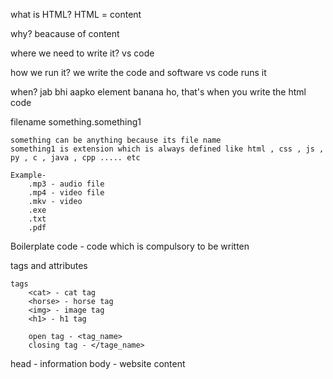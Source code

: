 what is HTML?
    HTML = content

why? 
    beacause of content

where we need to write it?
    vs code

how we run it?
    we write the code and software vs code runs it

when?
    jab bhi aapko element banana ho, that's when you write the html code

filename 
    something.something1

    something can be anything because its file name
    something1 is extension which is always defined like html , css , js , py , c , java , cpp ..... etc

    Example- 
        .mp3 - audio file
        .mp4 - video file
        .mkv - video
        .exe 
        .txt
        .pdf

Boilerplate code - code which is compulsory to be written


tags and attributes 

    tags
        <cat> - cat tag
        <horse> - horse tag
        <img> - image tag
        <h1> - h1 tag

        open tag - <tag_name>
        closing tag - </tage_name>

head - information
body - website content